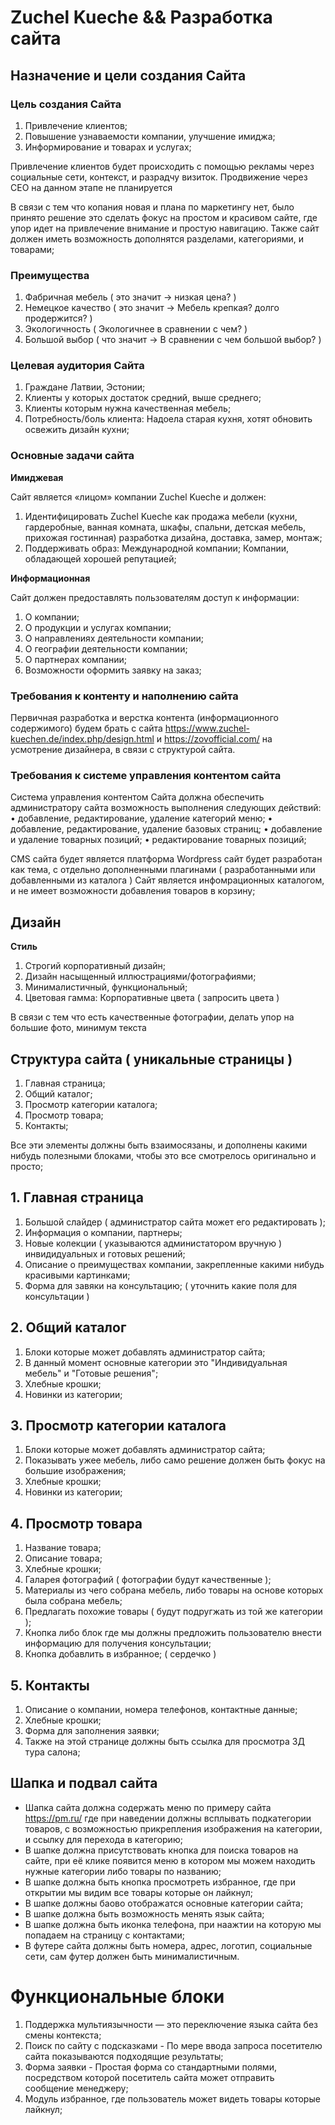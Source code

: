 # Zuchel Kueche && Разработка сайта

## Назначение и цели создания Сайта

### Цель создания Сайта

1. Привлечение клиентов;
2. Повышение узнаваемости компании, улучшение имиджа;
3. Информирование и товарах и услугах;

Привлечение клиентов будет происходить с помощью рекламы через социальные сети, контекст, и разрадчу визиток.
Продвижение через СЕО на данном этапе не планируется

В связи с тем что копания новая и плана по маркетингу нет, было принято решение это сделать фокус на простом и красивом сайте, 
где упор идет на привлечение внимание и простую навигацию.
Также сайт должен иметь возможность дополнятся разделами, категориями, и товарами;

### Преимущества

1. Фабричная мебель ( это значит -> низкая цена? )
2. Немецкое качество ( это значит -> Мебель крепкая? долго продержится? )
3. Экологичность ( Экологичнее в сравнении с чем? )
4. Большой выбор ( что значит -> В сравнении с чем большой выбор? )


### Целевая аудитория Сайта

1. Граждане Латвии, Эстонии;
2. Клиенты у которых достаток средний, выше среднего;
3. Клиенты которым нужна качественная мебель;
4. Потребность/боль клиента: Надоела старая кухня, хотят обновить освежить дизайн кухни;


### Основные задачи сайта

__Имиджевая__ 

Сайт является «лицом» компании Zuchel Kueche и должен: 

1. Идентифицировать Zuchel Kueche как продажа мебели (кухни, гардеробные, ванная комната, шкафы, спальни, детская мебель, прихожая гостинная) разработка дизайна, доставка, замер, монтаж;
2. Поддерживать образ: Международной компании; Компании, обладающей хорошей репутацией;

__Информационная__ 

Сайт должен предоставлять пользователям доступ к информации: 

1. О компании;
2. О продукции и услугах компании;
3. О направлениях деятельности компании;
4. О географии деятельности компании;
5. О партнерах компании;
6. Возможности оформить заявку на заказ;


### Требования к контенту и наполнению сайта

Первичная разработка и верстка контента (информационного содержимого) будем брать с сайта https://www.zuchel-kuechen.de/index.php/design.html и https://zovofficial.com/ на усмотрение дизайнера, в связи с структурой сайта.


### Требования к системе управления контентом сайта

Система управления контентом Сайта должна обеспечить администратору сайта возможность выполнения следующих действий:
•	добавление, редактирование, удаление категорий меню;
•	добавление, редактирование, удаление базовых страниц;
•	добавление и удаление товарных позиций;
•	редактирование товарных позиций;

CMS сайта будет является платформа Wordpress сайт будет разработан как тема, с отдельно дополненными плагинами ( разработанными или добавленными из каталога )
Сайт является инфомрационных каталогом, и не имеет возможности добавления товаров в корзину;


## Дизайн

__Стиль__
1. Строгий корпоративный дизайн;
2. Дизайн насыщенный иллюстрациями/фотографиями;
3. Минималистичный, функциональный;
4. Цветовая гамма: Корпоративные цвета ( запросить цвета )

В связи с тем что есть качественные фотографии, делать упор на большие фото, минимум текста

## Структура сайта ( уникальные страницы )

1. Главная страница;
2. Общий каталог;
3. Просмотр категории каталога;
4. Просмотр товара;
5. Контакты;

Все эти элементы должны быть взаимосязаны, и дополнены какими нибудь полезными блоками, чтобы это все смотрелось оригинально и просто;

## 1. Главная страница

1. Большой слайдер ( администратор сайта может его редактировать );
2. Информация о компании, партнеры;
3. Новые колекции ( указываются администатором вручную ) инвидидуальных и готовых решений;
4. Описание о преимуществах компании, закрепленные какими нибудь красивыми картинками;
5. Форма для завяки на консультацию; ( уточнить какие поля для консультации )


## 2. Общий каталог

1. Блоки которые может добавлять администратор сайта;
2. В данный момент основные категории это "Индивидуальная мебель" и "Готовые решения";
3. Хлебные крошки;
4. Новинки из категории;


## 3. Просмотр категории каталога

1. Блоки которые может добавлять администратор сайта;
2. Показывать ужее мебель, либо само решение должен быть фокус на большие изображения;
3. Хлебные крошки;
4. Новинки из категории;


## 4. Просмотр товара

1. Название товара;
2. Описание товара;
3. Хлебные крошки;
4. Галарея фотографий ( фотографии будут качественные );
5. Материалы из чего собрана мебель, либо товары на основе которых была собрана мебель;
6. Предлагать похожие товары ( будут подругжать из той же категории );
7. Кнопка либо блок где мы должны предложить пользователю внести информацию для получения консультации;
8. Кнопка добавлить в избранное; ( сердечко )


## 5. Контакты

1. Описание о компании, номера телефонов, контактные данные;
2. Хлебные крошки;
3. Форма для заполнения заявки;
4. Также на этой странице должны быть ссылка для просмотра 3Д тура салона;


## Шапка и подвал сайта

- Шапка сайта должна содержать меню по примеру сайта https://pm.ru/ где при наведении должны всплывать подкатегории товаров,
с возможностью прикрепления изображения на категории, и ссылку для перехода в категорию;
- В шапке должна присутствовать кнопка для поиска товаров на сайте, при её клике появится меню в котором мы можем находить нужные категории либо товары по названию;
- В шапке должна быть кнопка просмотреть избранное, где при открытии мы видим все товары которые он лайкнул;
- В шапке должны баово отображатся основные категории сайта;
- В шапке должна быть возможность менять язык сайта;
- В шапке должна быть иконка телефона, при наажтии на которую мы попадаем на страницу с контактами;
- В футере сайта должны быть номера, адрес, логотип, социальные сети, сам футер должен быть минималистичным.


# Функциональные блоки

1.	Поддержка мультиязычности	— это переключение языка сайта без смены контекста;
2.	Поиск по сайту с подсказками - По мере ввода запроса посетителю сайта показываются подходящие результаты;
3.	Форма заявки - Простая форма со стандартными полями, посредством которой посетитель сайта может отправить сообщение менеджеру;
4. Модуль избранное, где пользователь может видеть товары которые лайкнул;


